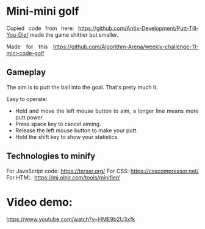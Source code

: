 <div align="justify">

# Mini-mini golf

Copied code from here: https://github.com/Antix-Development/Putt-Till-You-Die/
made the game shittier but smaller.

Made for this https://github.com/Algorithm-Arena/weekly-challenge-11-mini-code-golf

## Gameplay

The aim is to putt the ball into the goal. That's prety much it.

Easy to operate:
- Hold and move the left mouse button to aim, a longer line means more putt power.
- Press space key to cancel aiming.
- Release the left mouse button to make your putt.
- Hold the shift key to show your statistics.

## Technologies to minify

For JavaScript code: https://terser.org/
For CSS: https://csscompressor.net/
For HTML: https://mj.olnir.com/tools/minifier/


# Video demo:
https://www.youtube.com/watch?v=HME9b2U3xfk
